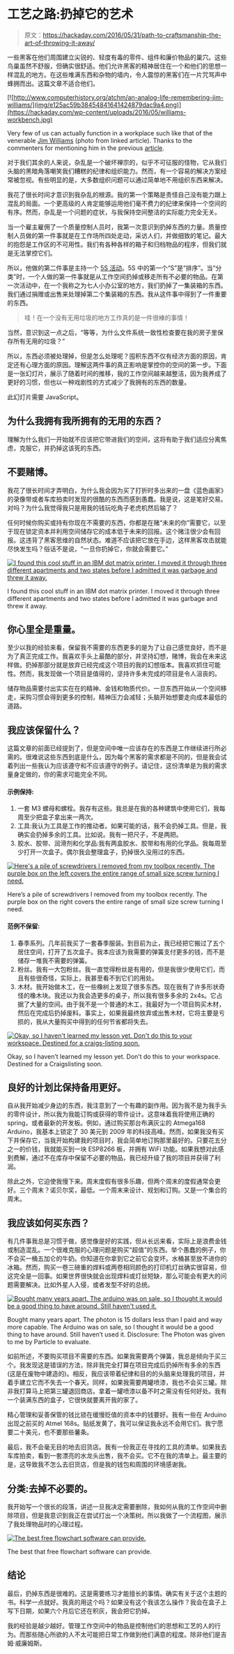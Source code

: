 # 工艺之路:扔掉它的艺术

> 原文：<https://hackaday.com/2016/05/31/path-to-craftsmanship-the-art-of-throwing-it-away/>

一些黑客在他们周围建立尖锐的、轻度有毒的零件、组件和廉价物品的巢穴。这些鸟巢虽然不舒服，但确实很舒适。他们允许黑客的精神居住在一个和他们的思想一样混乱的地方。在这些堆满东西和杂物的墙内，令人震惊的黑客们在一片咒骂声中蜂拥而出。这篇文章不适合他们。

[![http://www.computerhistory.org/atchm/an-analog-life-remembering-jim-williams/](img/e125ac59b38454841641424879dac9a4.png)](https://hackaday.com/wp-content/uploads/2016/05/williams-workbench.jpg)

Very few of us can actually function in a workplace such like that of the venerable [Jim Williams](http://www.computerhistory.org/atchm/an-analog-life-remembering-jim-williams/) (photo from linked article). Thanks to the commenters for mentioning him in the previous [article](http://hackaday.com/2016/05/12/safety-cleanliness-documentation-and-more-habits-that-make-your-work-better/).

对于我们其余的人来说，杂乱是一个破坏禅宗的，似乎不可征服的怪物，它从我们头脑的黑暗角落嘲笑我们糟糕的纪律和组织能力。然而，有一个容易的解决方案经常被忽视。有些明显的是，大多数组织问题可以通过简单地不用组织东西来解决。

我花了很长时间才意识到我杂乱的根源。我的第一个策略是责怪自己没有能力跟上混乱的局面。一个更高级的人肯定能够运用他们毫不费力的纪律来保持一个空间的有序。然而，杂乱是一个问题的症状，与我保持空间整洁的实际能力完全无关。

当一个雇主雇佣了一个质量控制人员时，我第一次意识到扔掉东西的力量。质量控制人员做的第一件事就是在工作场所四处走动，采访人们，并做细致的笔记。最大的抱怨是工作区的不可用性。我们有各种各样的箱子和归档物品的程序，但我们就是无法掌控它们。

所以，他做的第二件事是主持一个 [5S 活动](https://en.wikipedia.org/wiki/5S_(methodology))。5S 中的第一个“S”是“排序”。当“分类”时，一个人做的第一件事就是从工作空间扔掉或移走所有不必要的物品。在第一次活动中，在一个我称之为七人小办公室的地方，我们扔掉了一集装箱的东西。我们通过捐赠或出售来处理掉第二个集装箱的东西。我从这件事中得到了一件重要的东西。

> 哇！在一个没有无用垃圾的地方工作真的是一件很棒的事情！

当然，意识到这一点之后，“等等，为什么文件系统一致性检查要在我的房子里保存所有无用的垃圾？”

所以，东西必须被处理掉，但是怎么处理呢？囤积东西不仅有经济方面的原因，肯定还有心理方面的原因。理解这两件事的真正影响是掌控你的空间的第一步。下面是一张幻灯片，展示了随着时间的推移，我的工作空间越来越整洁，因为我养成了更好的习惯，但也以一种戏剧性的方式减少了我拥有的东西的数量。

此幻灯片需要 JavaScript。

## 为什么我拥有我所拥有的无用的东西？

理解为什么我们一开始就不应该把它带进我们的空间，这将有助于我们适应分离焦虑，克服它，并扔掉这该死的东西。

## 不要赌博。

我花了很长时间才弄明白，为什么我会因为买了打折时多出来的一盘《蓝色画家》的录像带或者车库拍卖时发现的很酷的东西而感到愚蠢。我是说，这是笔好交易。对吗？为什么我觉得我只是用我的钱玩吃角子老虎机然后输了？

任何时候你购买或持有你现在不需要的东西，你都是在赌“未来的你”需要它，以至于现在锁定资本并利用空间储存它的成本低于未来的回报。这个赌注很少会有回报。这违背了黑客思维的自然状态。难道不应该把它放在手边，这样黑客攻击就能尽快发生吗？俗话不是说，“一旦你扔掉它，你就会需要它。”

[![I found this cool stuff in an IBM dot matrix printer. I moved it through three different apartments and two states before I admitted it was garbage and threw it away.](img/368f8692eefb860da9f3fe6c34bba950.png)](https://hackaday.com/wp-content/uploads/2016/05/5514928068_1d2c4c8334_o.jpg)

I found this cool stuff in an IBM dot matrix printer. I moved it through three different apartments and two states before I admitted it was garbage and threw it away.

## 你心里全是重量。

至少以我的经验来看，保留我不需要的东西更多的是为了让自己感觉良好，而不是为了真正完成工作。我喜欢手头上最酷的部分，并坚持幻想，赌博，我会在未来这样做。扔掉那部分就是放弃已经完成这个项目的我的幻想版本。我喜欢抓住可能性。然而，我发现做一个项目是值得的，坚持许多未完成的项目是令人沮丧的。

储存物品需要付出实实在在的精神、金钱和物质代价。一旦东西开始从一个空间移走，采购习惯会得到更多的控制，精神压力会减轻；头脑开始想要走向成本最低的道路。

## 我应该保留什么？

这篇文章的前面已经提到了，但是空间中唯一应该存在的东西是工作继续进行所必需的。很难说这些东西到底是什么，因为每个黑客的需求都是不同的，但是我会试着列出一些我认为应该遵守和不应该遵守的例子。请记住，这份清单是为我的需求量身定做的，你的需求可能完全不同。

#### 示例保持:

1.  一套 M3 螺母和螺栓。我存有这些。我总是在我的各种建筑中使用它们，我每周至少把盒子拿出来一两次。
2.  工具:我认为工具是工作的推动者。如果可能的话，我不会扔掉工具。但是，我确实会扔掉多余的工具。比如说。我有一把尺子，不是两把。
3.  胶水、胶带、润滑剂和化学品:我有两盒胶水、胶带和有用的化学品。我每周至少打开一次盒子。偶尔我会整理盒子，扔掉很久没用过的东西。

[![Here's a pile of screwdrivers I removed from my toolbox recently. The purple box on the left covers the entire range of small size screw turning I need.](img/1653136d56b0bce9240848f5ee485c74.png)](https://hackaday.com/wp-content/uploads/2016/05/useless.jpg)

Here’s a pile of screwdrivers I removed from my toolbox recently. The purple box on the right covers the entire range of small size screw turning I need.

#### 范例不保留:

1.  春季系列。几年前我买了一套春季服装。到目前为止，我已经把它搬过了五个居住空间，打开了五次盒子。我本应该为我需要的弹簧支付更多的钱，而不是储存一堆我不需要的弹簧。
2.  粉丝。我有一大包粉丝。我一直觉得粉丝是有用的，但是我很少使用它们，而且有些很奇怪，实际上，我甚至看不到它们的用处。
3.  木材。我开始做木工，在一些橡树上发现了很多东西。现在我有了许多形状奇怪的橡木块。我还以为我会造更多的桌子，所以我有很多多余的 2x4s。它占据了大量的空间。由于我不是一个普通的木工，我最好为一个项目购买木材，然后在完成后扔掉废料。事实上，如果我最终放弃或出售木材，它将主要是亏损的，我从大量购买中得到的任何节省都将失去。

[![Okay, so I haven't learned my lesson yet. Don't do this to your workspace. Destined for a craigs-listing soon.](img/c039a9c4e867fb4134fb4dacf61d44b9.png)](https://hackaday.com/wp-content/uploads/2016/05/2016-05-29-11-09-11.jpg)

Okay, so I haven’t learned my lesson yet. Don’t do this to your workspace. Destined for a Craigslisting soon.

## 良好的计划比保持备用更好。

自从我开始减少身边的东西，我注意到了一个有趣的副作用。因为我不是为我手头的零件设计，所以我为我能订购或获得的零件设计。这意味着我将使用正确的 spring，或者最新的开发板。例如，通过购买那台布满灰尘的 Atmega168 Arduino，我基本上锁定了 30 美元到 2009 年的科技高峰。然而，如果我没有买下并保存它，当我开始构建我的项目时，我会简单地订购那里最好的。只要花五分之一的价钱，我就能买到一块 ESP8266 板，并拥有 WiFi 功能。如果我想对此感到费解，通过不在库存中保留不必要的物品，我已经升级了我的项目并获得了利润。

除此之外，它迫使我慢下来。周末度假有很多乐趣，但两个周末的度假通常会更好。三个周末？诺贝尔奖，最低。一个周末来设计、规划和订购。又是一个集合的周末。

## 我应该如何买东西？

有几件事我总是习惯于做，感觉像是好的实践，但从长远来看，实际上是浪费金钱或制造混乱。一个很难克服的心理问题是购买“超值”的东西。举个愚蠢的例子，你不会买一桶五加仑的牛奶。你知道在你拿到它之前它会变坏。水桶甚至放不进你的冰箱。然而，购买一卷三磅重的焊料或两卷相同颜色的打印机灯丝确实很容易，但这完全是一回事。如果世界很快就会出现焊料或灯丝短缺，那么可能会有更大的问题需要解决。比如外星人入侵，或者发型不好的总统。

[![Bought many years apart. The arduino was on sale, so I thought it would be a good thing to have around. Still haven't used it.](img/9c2dcab2a6e6954900941b2fd002c3e5.png)](https://hackaday.com/wp-content/uploads/2016/05/boardsz.jpg)

Bought many years apart. The photon is 15 dollars less than I paid and way more capable. The Arduino was on sale, so I thought it would be a good thing to have around. Still haven’t used it. Disclosure: The Photon was given to me by Particle to evaluate.

如前所述，不要购买项目不需要的东西。如果我需要两个弹簧，我总是倾向于买三个。我发现这是错误的方法，除非我完全打算在项目完成后扔掉所有多余的东西(这是在废物中建造的)。相反，我应该带着纪律和目的的头脑来处理我的项目，并着手建立它而不失去一个春天。同样，如果我需要两罐喷漆，我也不会买三罐。除非我打算马上把第三罐退回商店。拿着一罐喷漆以备不时之需没有任何好处。我有一个装满东西的盒子，它很快就要离开我的家了。

精心管理和妥善保管的钱比锁在缓慢贬值的资本中的钱要好。我有一些在 Arduino 出现之前买的 Atmel 168s。贴纸发黄了，我可以保证我永远不会用它们。我宁愿要二十美元，也不要那些薯条。

最后，我不会毫无目的地去旧货店。我有一份我正在寻找的工具的清单。如果我去车库拍卖，看到一套漂亮的水龙头出售，我不会买。它不在我的清单上。最主要的是，这导致我不怎么去旧货店，但是我的钱包和周围的环境感谢我。

## 分类:去掉不必要的。

我开始写一个很长的段落，讲述一旦我决定需要删除，我如何从我的工作空间中删除项目，但是我意识到我正在尝试打出一个决策树。所以我做了一个流程图，展示了我处理物品时的心理过程。

[![The best free flowchart software can provide.](img/e77e84ac113c8e9e8a23516c99a1fdb0.png)](https://hackaday.com/wp-content/uploads/2016/05/untitled-diagram.png)

The best that free flowchart software can provide.

## 结论

最后，扔掉东西是很难的。这是需要练习才能擅长的事情。确实有关于这个主题的书。科学一点就好。我真的用这个吗？如果没有这个我该怎么操作？我会在盒子上写下日期，如果六个月后它还在积灰，我会把它扔掉。

我的经验是越少越好。管理工作空间中的物品是控制他们的思想和工艺的人的行为。而那些随心所欲的人不太可能把日常工作做到他们满意的程度。除非他们是吉姆·威廉姆斯。